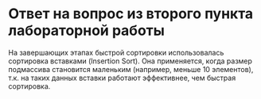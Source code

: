 # Ответ на вопрос из второго пункта лабораторной работы
На завершающих этапах быстрой сортировки использовалась сортировка вставками (Insertion Sort).
Она применяется, когда размер подмассива становится маленьким (например, меньше 10 элементов), т.к. на таких данных вставки работают эффективнее, чем быстрая сортировка.
